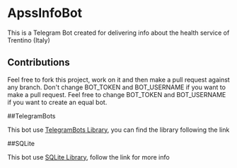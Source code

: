 # ApssInfoBot

This is a Telegram Bot created for delivering info about the health service of Trentino (Italy)

## Contributions

Feel free to fork this project, work on it and then make a pull request against any branch. 
Don't change BOT_TOKEN and BOT_USERNAME if you want to make a pull request.
Feel free to change BOT_TOKEN and BOT_USERNAME if you want to create an equal bot.

##TelegramBots

This bot use [TelegramBots Library](https://github.com/rubenlagus/TelegramBots), you can find the library following the link

##SQLite

This bot use [SQLite Library](http://www.sqlitetutorial.net/sqlite-java/), follow the link for more info